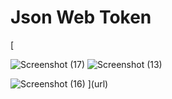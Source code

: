 # Json Web Token

[

![Screenshot (17)](https://github.com/adityasurya4103/Authentication-JsonWebToken-JWT-Spring-Boot-Angular/assets/97177344/bd819e80-4ec1-40df-94ab-2b7cf4e6f742)
![Screenshot (13)](https://github.com/adityasurya4103/Authentication-JsonWebToken-JWT-Spring-Boot-Angular/assets/97177344/d95af006-ee41-4eda-80b7-0c3c8f0cf42f)

![Screenshot (16)](https://github.com/adityasurya4103/Authentication-JsonWebToken-JWT-Spring-Boot-Angular/assets/97177344/5b23ca61-6986-4740-8eed-483b877ccd33)
](url)

